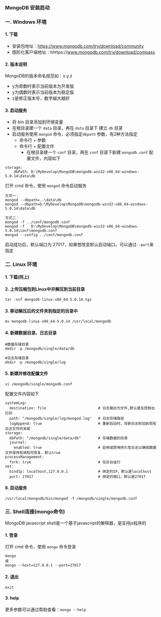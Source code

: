 ### MongoDB 安装启动
### 一.  Windows 环境
#### 1. 下载
* 安装包地址：https://www.mongodb.com/try/download/community
* 图形化客户端地址：hhttps://www.mongodb.com/try/download/compass

#### 2. 版本说明
MongoDB的版本命名规范如：x.y.z
* y为奇数时表示当前版本为开发版
* y为偶数时表示当前版本为稳定版
* z是修正版本号，数字越大越好

#### 3. 启动服务
* 将 bin 目录添加到环境变量
* 在根目录建一个 `data` 目录，再在 `data` 目录下 建立 `db` 目录
* 启动服务使用 `mongod` 命令，必须指定`dbpath` 参数，有2种方法指定
    * 命令行 + 参数
    * 命令行 + 配置文件
      * 在根目录建一个 `conf` 目录，再在 `conf` 目录下新建 `mongodb.conf` 配置文件，内容如下
      
```
storage:
    dbPath: D:\MyDevelop\MongoDB\mongodb-win32-x86_64-windows-5.0.14\data\db
``` 
      

打开 cmd 命令，使用 `mongod` 命令启动服务


```
方式一：
mongod --dbpath=..\data\db
mongod --dbpath=D:\MyDevelop\MongoDB\mongodb-win32-x86_64-windows-5.0.14\data\db

方式二：
mongod -f ../conf/mongodb.conf
mongod -f   D:\MyDevelop\MongoDB\mongodb-win32-x86_64-windows-5.0.14\conf\mongodb.conf
mongod --config ../conf/mongodb.conf
```


启动成功后，默认端口为 27017，如果想改变默认启动端口，可以通过`--port`来指定

 
 
### 二.  Linux 环境
#### 1. 下载(同上)

#### 2. 上传压缩包到Linux中并解压到当前目录
```
tar -xvf mongodb-linux-x86_64-5.0.14.tgz
```

#### 3. 移动解压后的文件夹到指定的目录中
```
mv mongodb-linux-x86_64-5.0.14 /usr/local/mongodb
```
 
#### 4. 新建数据目录、日志目录
```
#数据存储目录
mkdir -p /mongodb/single/data/db

#日志存储目录
mkdir -p /mongodb/single/log
```
 
#### 5. 新建并修改配置文件
```
vi /mongodb/single/mongodb.conf
```
 
配置文件内容如下

```
systemLog:
  destination: file                        # 日志输出为文件,默认是在控制台打印
  path: "/mongodb/single/log/mongod.log"   # 日志存储路径
  logAppend: true                          # 重新启动时，将新日志附加到现有日志文件的末尾
storage:
  dbPath: "/mongodb/single/data/db"        # 存储数据的目录
  journal:
    enabled: true                          # 启用或禁用持久性日志以确保数据文件保持有效和可恢复，默认true
processManagement:
  fork: true                               # 在后台运行 
net:
  bindIp: localhost,127.0.0.1              # 绑定的IP，默认是localhost
  port: 27017                              # 绑定的端口，默认是27017
```
 
 
 
#### 6. 启动服务
``` 
/usr/local/mongodb/bin/mongod -f /mongodb/single/mongodb.conf
```
 

### 三. Shell连接(mongo命令)
MongoDB javascript shell是一个基于javascript的解释器，是支持js程序的

#### 1. 登录
打开 cmd 命令，使用 `mongo` 命令登录

```
mongo
或
mongo --host=127.0.0.1 --port=27017
```

#### 2. 退出
```
exit
```

#### 3. help
更多参数可以通过帮助查看：`mongo --help`
